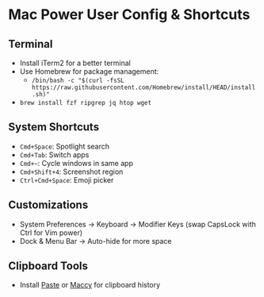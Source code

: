 # Mac Power User Config & Shortcuts

## Terminal
- Install iTerm2 for a better terminal
- Use Homebrew for package management:
  - `/bin/bash -c "$(curl -fsSL https://raw.githubusercontent.com/Homebrew/install/HEAD/install.sh)"`
- `brew install fzf ripgrep jq htop wget`

## System Shortcuts
- `Cmd+Space`: Spotlight search
- `Cmd+Tab`: Switch apps
- `Cmd+~`: Cycle windows in same app
- `Cmd+Shift+4`: Screenshot region
- `Ctrl+Cmd+Space`: Emoji picker

## Customizations
- System Preferences → Keyboard → Modifier Keys (swap CapsLock with Ctrl for Vim power)
- Dock & Menu Bar → Auto-hide for more space

## Clipboard Tools
- Install [Paste](https://pasteapp.io/) or [Maccy](https://maccy.app/) for clipboard history
